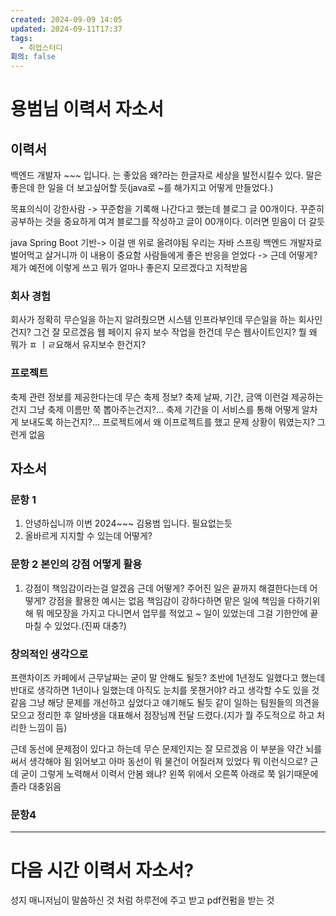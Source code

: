 ```yaml
---
created: 2024-09-09 14:05
updated: 2024-09-11T17:37
tags:
  - 취업스터디
회의: false
---
```

# 용범님 이력서 자소서
## 이력서
백엔드 개발자 ~~~ 입니다. 는 좋았음
왜?라는 한글자로 세상을 발전시킬수 있다. 말은 좋은데 한 일을 더 보고싶어할 듯(java로 ~를 해가지고 어떻게 만들었다.)

목표의식이 강한사람 -> 꾸준함을 기록해 나간다고 했는데 블로그 글 00개이다. 꾸준히 공부하는 것을 중요하게 여겨 블로그를 작성하고 글이 00개이다. 이러면 믿음이 더 갈듯

java Spring Boot 기반-> 이걸 맨 위로 올려야됨 우리는 자바 스프링 백엔드 개발자로 벌어먹고 살거니까 이 내용이 중요함
사람들에게 좋은 반응을 얻었다 -> 근데 어떻게? 제가 예전에 이렇게 쓰고 뭐가 얼마나 좋은지 모르겠다고 지적받음


### 회사 경험
회사가 정확히 무슨일을 하는지 알려줬으면 시스템 인프라부인데 무슨일을 하는 회사인건지? 그건 잘 모르겠음
웹 페이지 유지 보수 작업을 한건데 무슨 웹사이트인지? 뭘 왜 뭐가 ㅍ ㅣㄹ요해서 유지보수 한건지?

### 프로젝트
축제 관련 정보를 제공한다는데 무슨 축제 정보? 
축제 날짜, 기간, 금액 이런걸 제공하는 건지 그냥 축제 이름만 쭉 뽑아주는건지?...
축제 기간을 이 서비스를 통해 어떻게 알차게 보내도록 하는건지?... 
프로젝트에서 왜 이프로젝트를 했고 문제 상황이 뭐였는지? 그런게 없음


## 자소서
### 문항 1
1. 안녕하십니까 이번 2024~~~ 김용범 입니다. 필요없는듯
2. 올바르게 지지할 수 있는데 어떻게?

### 문항 2 본인의 강점 어떻게 활용
1. 강점이 책임감이라는걸 알겠음 근데 어떻게? 주어진 일은 끝까지 해결한다는데 어떻게?
   강점을 활용한 예시는 없음 책임감이 강하다하면 맡은 일에 책임을 다하기위해 뭐 메모장을 가지고 다니면서 업무를 적었고 ~ 일이 있었는데 그걸 기한안에 끝마칠 수 있었다.(진짜 대충?)

### 창의적인 생각으로
프랜차이즈 카페에서 근무날짜는 굳이 말 안해도 될듯? 초반에 1년정도 일했다고 했는데 반대로 생각하면 1년이나 일했는데 아직도 눈치를 못챈거야? 라고 생각할 수도 있을 것 같음
그냥 해당 문제를 개선하고 싶었다고 얘기해도 될듯
같이 일하는 팀원들의 의견을 모으고 정리한 후 알바생을 대표해서 점장님께 전달 드렸다.(지가 뭘 주도적으로 하고 처리한 느낌이 듬)

근데 동선에 문제점이 있다고 하는데 무슨 문제인지는 잘 모르겠음 이 부분을 약간 뇌를 써서 생각해야 됨 읽어보고 아마 동선이 뭐 물건이 어질러져 있었다 뭐 이런식으로? 근데 굳이 그렇게 노력해서 이력서 안봄 왜냐? 왼쪽 위에서 오른쪽 아래로 쭉 읽기때문에 졸라 대충읽음


### 문항4 





---
# 다음 시간 이력서 자소서?
성지 매니저님이 말씀하신 것 처럼 하루전에 주고 받고 pdf컨펌을 받는 것